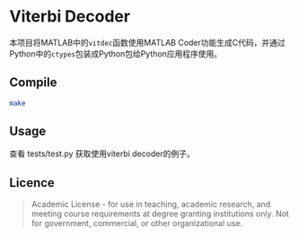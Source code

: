 # Viterbi Decoder

本项目将MATLAB中的`vitdec`函数使用MATLAB Coder功能生成C代码，并通过Python中的`ctypes`包装成Python包给Python应用程序使用。

## Compile

```sh
make
```

## Usage

查看 tests/test.py 获取使用viterbi decoder的例子。

## Licence

> Academic License - for use in teaching, academic research, and meeting
> course requirements at degree granting institutions only. Not for
> government, commercial, or other organizational use.
